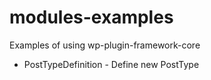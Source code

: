 # modules-examples
Examples of using wp-plugin-framework-core 

- PostTypeDefinition - Define new PostType

